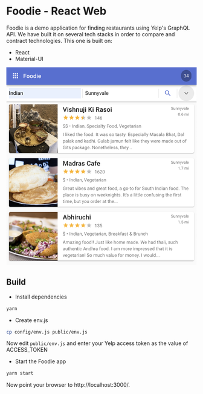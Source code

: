 # Foodie - React Web

Foodie is a demo application for finding restaurants using Yelp's GraphQL API.
We have built it on several tech stacks in order to compare and contract
technologies. This one is built on:

-   React
-   Material-UI

![Screen Shot](assets/screenshot.png)

## Build

-   Install dependencies

```bash
yarn
```

-   Create env.js

```bash
cp config/env.js public/env.js
```

Now edit `public/env.js` and enter your Yelp access token as the value of
ACCESS_TOKEN

-   Start the Foodie app

```bash
yarn start
```

Now point your browser to http://localhost:3000/.
